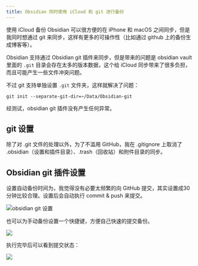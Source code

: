 ```yaml
---
title: Obsidian 同时使用 iCloud 和 git 进行备份
---
```

使用 iCloud 备份 Obsidian 可以很方便的在 iPhone 和  macOS 之间同步，但是我同时想通过 git 来同步，这样有更多的可操作性（比如通过 github 上的备份生成博客等）。

Obsidian 支持通过 Obsidian git 插件来同步，但是带来的问题是 obsidian vault 里面的 `.git` 目录会存在太多的版本数据，这个给 iCloud 同步带来了很多负担，而且可能产生一些文件冲突问题。

不过 git 支持单独设置 `.git` 文件夹，这样就解决了问题：

```shell
git init --separate-git-dir=~/Data/Obsidian-git
```

经测试，obsidian git 插件没有产生任何异常。

## git 设置

除了对 .git 文件的处理以外，为了不滥用 GitHub，我在 .gitignore 上取消了 .obsidian（设置和插件目录）、.trash（回收站）和附件目录的同步。

## Obsidian git 插件设置
设置自动备份时间为，我觉得没有必要太频繁的向 GitHub 提交，其实设置成30分钟比较合理。设置后会自动执行 commit & push 来提交。

![obsidian git 设置](https://qiniuimages.baidiudiu.com/uPic/5WXYf0.png)

也可以为手动备份设置一个快捷键，方便自己快速的提交备份。

![](https://qiniuimages.baidiudiu.com/uPic/1rUJYQ.png)

执行完毕后可以看到提交状态：

![](https://qiniuimages.baidiudiu.com/uPic/wusoHk.png)